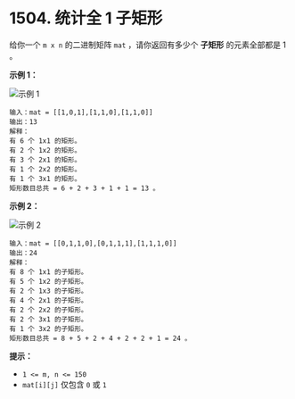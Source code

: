 # 1504. 统计全 1 子矩形

给你一个 `m x n` 的二进制矩阵 `mat` ，请你返回有多少个 **子矩形** 的元素全部都是 1 。

**示例 1：**

![示例 1](https://assets.leetcode.com/uploads/2021/10/27/ones1-grid.jpg)

```()
输入：mat = [[1,0,1],[1,1,0],[1,1,0]]
输出：13
解释：
有 6 个 1x1 的矩形。
有 2 个 1x2 的矩形。
有 3 个 2x1 的矩形。
有 1 个 2x2 的矩形。
有 1 个 3x1 的矩形。
矩形数目总共 = 6 + 2 + 3 + 1 + 1 = 13 。
```

**示例 2：**

![示例 2](https://assets.leetcode.com/uploads/2021/10/27/ones2-grid.jpg)

```()
输入：mat = [[0,1,1,0],[0,1,1,1],[1,1,1,0]]
输出：24
解释：
有 8 个 1x1 的子矩形。
有 5 个 1x2 的子矩形。
有 2 个 1x3 的子矩形。
有 4 个 2x1 的子矩形。
有 2 个 2x2 的子矩形。
有 2 个 3x1 的子矩形。
有 1 个 3x2 的子矩形。
矩形数目总共 = 8 + 5 + 2 + 4 + 2 + 2 + 1 = 24 。
```

**提示：**

- `1 <= m, n <= 150`
- `mat[i][j]` 仅包含 `0` 或 `1`
